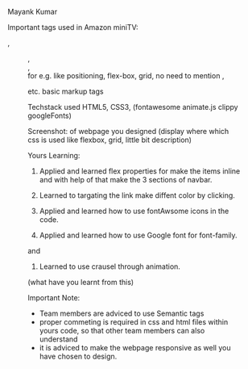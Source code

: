 Mayank Kumar

Important tags used in Amazon miniTV:

<nav>, <figure> ,<main>, <section>
for e.g. like positioning, flex-box, grid,
no need to mention <img>, <p> etc. basic markup tags

Techstack used
HTML5, CSS3, (fontawesome animate.js clippy googleFonts)

Screenshot:
of webpage you designed (display where which css is used like flexbox, grid, little bit description)

Yours Learning:
<navBar>

1.  Applied and learned flex properties for make the items inline and with help of that make the 3 sections of navbar.

2.  Learned to targating the link make diffent color by clicking.
3.  Applied and learned how to use fontAwsome icons in the code.
4.  Applied and learned how to use Google font for font-family.

<main> and <section>

1.  Learned to use crausel through animation.

(what have you learnt from this)

Important Note:

- Team members are adviced to use Semantic tags
- proper commeting is required in css and html files within yours code, so that other team members can also understand
- it is adviced to make the webpage responsive as well you have chosen to design.
